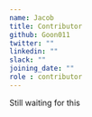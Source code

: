 ```yaml
---
name: Jacob
title: Contributor
github: Goon011
twitter: ""
linkedin: ""
slack: ""
joining_date: ""
role : contributor
---
```


Still waiting for this
